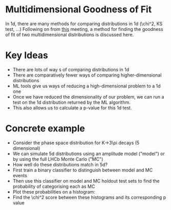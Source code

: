 # Multidimensional Goodness of Fit
In 1d, there are many methods for comparing distributions in 1d (\chi^2, KS test, ...)
Following on from [this](https://indico.cern.ch/event/975074/) meeting, a method for finding the goodness of fit of two multidimensional distributions is discussed here.

# Key Ideas
 - There are lots of way s of comparing distributions in 1d
 - There are comparatively fewer ways of comparing higher-dimensional distributions
 - ML tools give us ways of reducing a high-dimensional problem to a 1d one
 - Once we have reduced the dimensionality of our problem, we can run a test on the 1d distribution returned by the ML algorithm.
 - This also allows us to calculate a p-value for this 1d test.

 # Concrete example
  - Consider the phase space distribution for K->3\pi decays (5 dimensional)
  - We can simulate 5d distributions using an amplitude model ("model") or by using the full LHCb Monte Carlo ("MC")
  - How well do these distributions match in 5d?
  - First train a binary classifier to distinguish between model and MC events
  - Then use this classifier on model and MC holdout test sets to find the probability of categorising each as MC
  - Plot these probabilities on a histogram:
  - Find the \chi^2 score between these histograms and its corresponding p value
